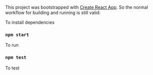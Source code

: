 This project was bootstrapped with [Create React App](https://github.com/facebook/create-react-app).
So the normal workflow for building and running is still valid:

To install dependencies

### `npm start`

To run

### `npm test`

To test